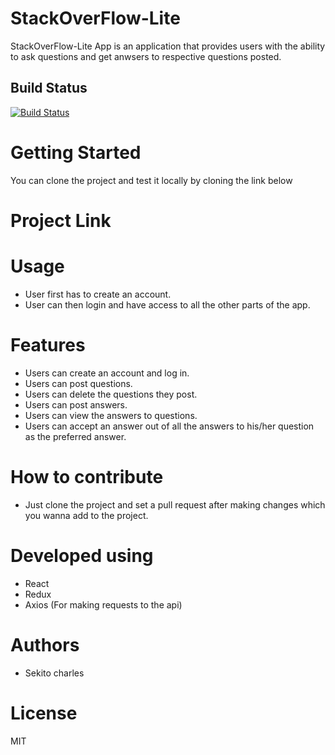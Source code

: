 # StackOverFlow-Lite
StackOverFlow-Lite App is an application that provides users with the ability to ask questions and get anwsers to respective questions posted.

## Build Status
[![Build Status](https://travis-ci.com/bozicschucky/StackoverFlow-lite-React.svg?branch=develop)](https://travis-ci.com/bozicschucky/StackoverFlow-lite-React)

# Getting Started

You can clone the project and test it locally by cloning the link below
<!-- The link is [StackOverFlow-Lite](https://github.com/bozicschucky/Frontend-Challenge-4-Fetch-api-) -->

# Project Link
 <!-- Visit the hosted verion [StackOverFlow-Lite](https://stackoverflowlite1ui.herokuapp.com/home.html) -->

# Usage
 - User first has to create an account.
 - User can then login and have access to all the other parts of the app.


# Features
 - Users can create an account and log in.
 - Users can post questions.
 - Users can delete the questions they post.
 - Users can post answers.
 - Users can view the answers to questions.
 - Users can accept an answer out of all the answers to his/her question as the preferred answer.


# How to contribute
- Just clone the project and set a pull request after making changes which you wanna add to the project.




# Developed using
 - React
 - Redux
 - Axios (For making requests to the api)


# Authors
 - Sekito charles

# License
MIT


